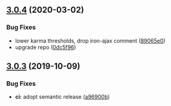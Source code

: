## [3.0.4](https://github.com/neovici/cosmoz-tree/compare/v3.0.3...v3.0.4) (2020-03-02)


### Bug Fixes

* lower karma thresholds, drop iron-ajax comment ([89065e0](https://github.com/neovici/cosmoz-tree/commit/89065e032b77de49e46412835a97527a7a35a154))
* upgrade repo ([0dc5f96](https://github.com/neovici/cosmoz-tree/commit/0dc5f96ab0f2a503376ad03705c57e4979735da5))

## [3.0.3](https://github.com/neovici/cosmoz-tree/compare/v3.0.2...v3.0.3) (2019-10-09)


### Bug Fixes

* **ci:** adopt semantic release ([a96900b](https://github.com/neovici/cosmoz-tree/commit/a96900bac242a3cde2967ed58d0f5b37ed848859))
